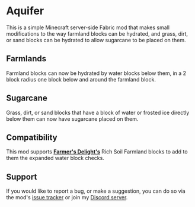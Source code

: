 # Aquifer

This is a simple Minecraft server-side Fabric mod that makes small modifications to the way farmland blocks can be hydrated, and grass, dirt, or sand blocks can be hydrated to allow sugarcane to be placed on them.

## Farmlands

Farmland blocks can now be hydrated by water blocks below them, in a 2 block radius one block below and around the farmland block.

## Sugarcane

Grass, dirt, or sand blocks that have a block of water or frosted ice directly below them can now have sugarcane placed on them.

## Compatibility 

This mod supports [**Farmer's Delight's**](https://modrinth.com/mods) Rich Soil Farmland blocks to add to them the expanded water block checks.

## Support

If you would like to report a bug, or make a suggestion, you can do so via the mod's [issue tracker](https://github.com/ArkoSammy12/Aquifer/issues) or join my [Discord server](https://discord.gg/wScNgcvJ3y).
